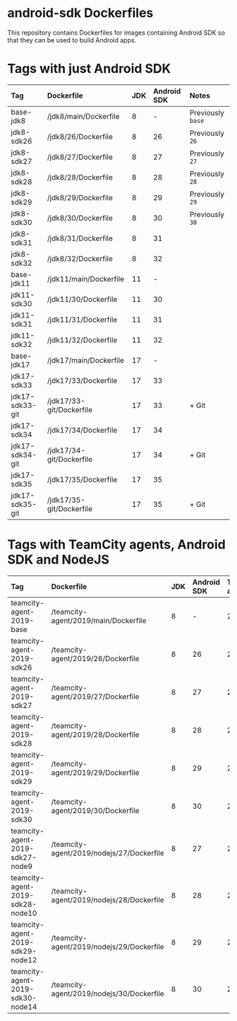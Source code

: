 # android-sdk Dockerfiles #

This repository contains Dockerfiles for images containing Android SDK
so that they can be used to build Android apps.

# Tags with just Android SDK #

| Tag             | Dockerfile               | JDK | Android SDK | Notes             |
|:----------------|:-------------------------|:----|:------------|:------------------|
| base-jdk8       | /jdk8/main/Dockerfile    | 8   | -           | Previously `base` |
| jdk8-sdk26      | /jdk8/26/Dockerfile      | 8   | 26          | Previously `26`   |
| jdk8-sdk27      | /jdk8/27/Dockerfile      | 8   | 27          | Previously `27`   |
| jdk8-sdk28      | /jdk8/28/Dockerfile      | 8   | 28          | Previously `28`   |
| jdk8-sdk29      | /jdk8/29/Dockerfile      | 8   | 29          | Previously `29`   |
| jdk8-sdk30      | /jdk8/30/Dockerfile      | 8   | 30          | Previously `30`   |
| jdk8-sdk31      | /jdk8/31/Dockerfile      | 8   | 31          |                   |
| jdk8-sdk32      | /jdk8/32/Dockerfile      | 8   | 32          |                   |
| base-jdk11      | /jdk11/main/Dockerfile   | 11  | -           |                   |
| jdk11-sdk30     | /jdk11/30/Dockerfile     | 11  | 30          |                   |
| jdk11-sdk31     | /jdk11/31/Dockerfile     | 11  | 31          |                   |
| jdk11-sdk32     | /jdk11/32/Dockerfile     | 11  | 32          |                   |
| base-jdk17      | /jdk17/main/Dockerfile   | 17  | -           |                   |
| jdk17-sdk33     | /jdk17/33/Dockerfile     | 17  | 33          |                   |
| jdk17-sdk33-git | /jdk17/33-git/Dockerfile | 17  | 33          | + Git             |
| jdk17-sdk34     | /jdk17/34/Dockerfile     | 17  | 34          |                   |
| jdk17-sdk34-git | /jdk17/34-git/Dockerfile | 17  | 34          | + Git             |
| jdk17-sdk35     | /jdk17/35/Dockerfile     | 17  | 35          |                   |
| jdk17-sdk35-git | /jdk17/35-git/Dockerfile | 17  | 35          | + Git             |

# Tags with TeamCity agents, Android SDK and NodeJS #

| Tag                              | Dockerfile                                | JDK | Android SDK | TeamCity agent | NodeJS | Notes                                  |
|:---------------------------------|:------------------------------------------|:----|:------------|:---------------|:-------|:---------------------------------------|
| teamcity-agent-2019-base         | /teamcity-agent/2019/main/Dockerfile      | 8   | -           | 2019           | -      | Previously `teamcity-agent-base`       |
| teamcity-agent-2019-sdk26        | /teamcity-agent/2019/26/Dockerfile        | 8   | 26          | 2019           | -      | Previously `teamcity-agent-26`         |
| teamcity-agent-2019-sdk27        | /teamcity-agent/2019/27/Dockerfile        | 8   | 27          | 2019           | -      | Previously `teamcity-agent-27`         |
| teamcity-agent-2019-sdk28        | /teamcity-agent/2019/28/Dockerfile        | 8   | 28          | 2019           | -      | Previously `teamcity-agent-28`         |
| teamcity-agent-2019-sdk29        | /teamcity-agent/2019/29/Dockerfile        | 8   | 29          | 2019           | -      | Previously `teamcity-agent-29`         |
| teamcity-agent-2019-sdk30        | /teamcity-agent/2019/30/Dockerfile        | 8   | 30          | 2019           | -      | Previously `teamcity-agent-30`         |
| teamcity-agent-2019-sdk27-node9  | /teamcity-agent/2019/nodejs/27/Dockerfile | 8   | 27          | 2019           | 9      | Previously `teamcity-agent-27-node-9`  |
| teamcity-agent-2019-sdk28-node10 | /teamcity-agent/2019/nodejs/28/Dockerfile | 8   | 28          | 2019           | 10     | Previously `teamcity-agent-28-node-10` |
| teamcity-agent-2019-sdk29-node12 | /teamcity-agent/2019/nodejs/29/Dockerfile | 8   | 29          | 2019           | 12     | Previously `teamcity-agent-29-node-12` |
| teamcity-agent-2019-sdk30-node14 | /teamcity-agent/2019/nodejs/30/Dockerfile | 8   | 30          | 2019           | 14     | Previously `teamcity-agent-30-node-14` |

